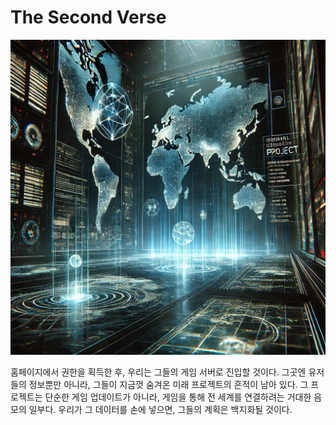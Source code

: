 # The Second Verse
![img](../img/DA6ECE~1.PNG)

홈페이지에서 권한을 획득한 후, 우리는 그들의 게임 서버로 진입할 것이다. 그곳엔 유저들의 정보뿐만 아니라, 그들이 지금껏 숨겨온 미래 프로젝트의 흔적이 남아 있다. 그 프로젝트는 단순한 게임 업데이트가 아니라, 게임을 통해 전 세계를 연결하려는 거대한 음모의 일부다. 우리가 그 데이터를 손에 넣으면, 그들의 계획은 백지화될 것이다.